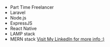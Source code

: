 - Part Time Freelancer
- Laravel
- Node.js
- ExpressJS
- React Native
- LAMP stack
- MERN stack
  [Visit My LinkedIn for more info :)](https://www.linkedin.com/in/cj-felicitas-851547203/)
